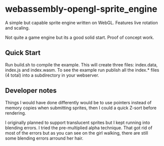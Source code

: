 # webassembly-opengl-sprite_engine
A simple but capable sprite engine written on WebGL. Features live rotation and scaling. 

Not quite a game engine but its a good solid start. Proof of concept work.

## Quick Start
Run build.sh to compile the example. This will create three files: index.data, index.js and index.wasm.
To see the example run publish all the index.* files (4 total) into a subdirectory in your webserver.

## Developer notes
Things I would have done differently would be to use pointers instead of memory copies when submitting sprites, then I could a quick Z-sort before rendering.

I originally planned to support translucent sprites but I kept running into blending errors. I tried the pre-multiplied alpha technique. That got rid of most of the errors but as you can see on the girl walking, there are still some blending errors arround her hair.
